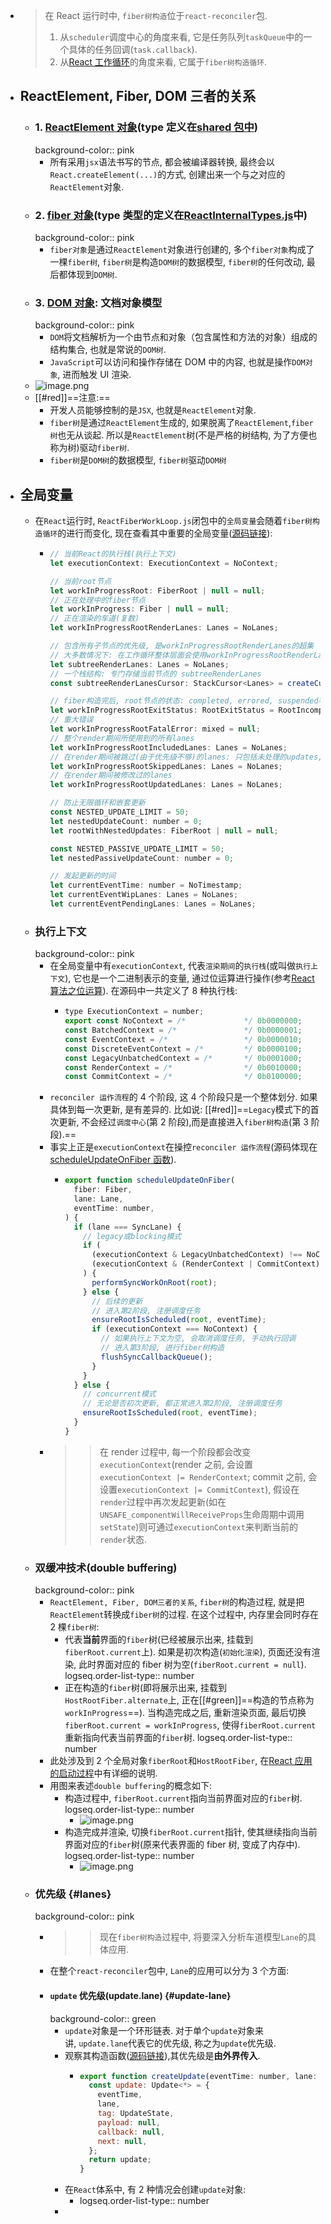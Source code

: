 - > 在 React 运行时中, `fiber树构造`位于`react-reconciler`包.
  >
  > 1. 从`scheduler`调度中心的角度来看, 它是任务队列`taskQueue`中的一个具体的任务回调(`task.callback`).
  > 2. 从[React 工作循环](https://7km.top/main/workloop)的角度来看, 它属于`fiber树构造循环`.
- ## ReactElement, Fiber, DOM 三者的关系
	- ### 1. [ReactElement 对象](https://github.com/facebook/react/blob/v17.0.2/packages/react/src/ReactElement.js#L126-L146)(type 定义在[shared 包中](https://github.com/facebook/react/blob/v17.0.2/packages/shared/ReactElementType.js#L15))
	  background-color:: pink
		- 所有采用`jsx`语法书写的节点, 都会被编译器转换, 最终会以`React.createElement(...)`的方式, 创建出来一个与之对应的`ReactElement`对象.
	- ### 2. [fiber 对象](https://github.com/facebook/react/blob/v17.0.2/packages/react-reconciler/src/ReactFiber.old.js#L116-L155)(type 类型的定义在[ReactInternalTypes.js](https://github.com/facebook/react/blob/v17.0.2/packages/react-reconciler/src/ReactInternalTypes.js#L47-L174)中)
	  background-color:: pink
		- `fiber对象`是通过`ReactElement`对象进行创建的, 多个`fiber对象`构成了一棵`fiber树`, `fiber树`是构造`DOM树`的数据模型, `fiber树`的任何改动, 最后都体现到`DOM树`.
	- ### 3. [DOM 对象](https://developer.mozilla.org/zh-CN/docs/Web/API/Document_Object_Model): 文档对象模型
	  background-color:: pink
		- `DOM`将文档解析为一个由节点和对象（包含属性和方法的对象）组成的结构集合, 也就是常说的`DOM树`.
		- `JavaScript`可以访问和操作存储在 DOM 中的内容, 也就是操作`DOM对象`, 进而触发 UI 渲染.
	- ![image.png](../assets/image_1699607003527_0.png)
	- [[#red]]==注意:==
		- 开发人员能够控制的是`JSX`, 也就是`ReactElement`对象.
		- `fiber树`是通过`ReactElement`生成的, 如果脱离了`ReactElement`,`fiber树`也无从谈起. 所以是`ReactElement`树(不是严格的树结构, 为了方便也称为树)驱动`fiber树`.
		- `fiber树`是`DOM树`的数据模型, `fiber树`驱动`DOM树`
- ## 全局变量
	- 在`React`运行时, `ReactFiberWorkLoop.js`闭包中的`全局变量`会随着`fiber树构造循环`的进行而变化, 现在查看其中重要的全局变量([源码链接](https://github.com/facebook/react/blob/v17.0.2/packages/react-reconciler/src/ReactFiberWorkLoop.old.js#L247-L367)):
		- ```js
		  // 当前React的执行栈(执行上下文)
		  let executionContext: ExecutionContext = NoContext;
		  
		  // 当前root节点
		  let workInProgressRoot: FiberRoot | null = null;
		  // 正在处理中的fiber节点
		  let workInProgress: Fiber | null = null;
		  // 正在渲染的车道(复数)
		  let workInProgressRootRenderLanes: Lanes = NoLanes;
		  
		  // 包含所有子节点的优先级, 是workInProgressRootRenderLanes的超集
		  // 大多数情况下: 在工作循环整体层面会使用workInProgressRootRenderLanes, 在begin/complete阶段层面会使用 subtreeRenderLanes
		  let subtreeRenderLanes: Lanes = NoLanes;
		  // 一个栈结构: 专门存储当前节点的 subtreeRenderLanes
		  const subtreeRenderLanesCursor: StackCursor<Lanes> = createCursor(NoLanes);
		  
		  // fiber构造完后, root节点的状态: completed, errored, suspended等
		  let workInProgressRootExitStatus: RootExitStatus = RootIncomplete;
		  // 重大错误
		  let workInProgressRootFatalError: mixed = null;
		  // 整个render期间所使用到的所有lanes
		  let workInProgressRootIncludedLanes: Lanes = NoLanes;
		  // 在render期间被跳过(由于优先级不够)的lanes: 只包括未处理的updates, 不包括被复用的fiber节点
		  let workInProgressRootSkippedLanes: Lanes = NoLanes;
		  // 在render期间被修改过的lanes
		  let workInProgressRootUpdatedLanes: Lanes = NoLanes;
		  
		  // 防止无限循环和嵌套更新
		  const NESTED_UPDATE_LIMIT = 50;
		  let nestedUpdateCount: number = 0;
		  let rootWithNestedUpdates: FiberRoot | null = null;
		  
		  const NESTED_PASSIVE_UPDATE_LIMIT = 50;
		  let nestedPassiveUpdateCount: number = 0;
		  
		  // 发起更新的时间
		  let currentEventTime: number = NoTimestamp;
		  let currentEventWipLanes: Lanes = NoLanes;
		  let currentEventPendingLanes: Lanes = NoLanes;
		  ```
	- ### 执行上下文
	  background-color:: pink
		- 在全局变量中有`executionContext`, 代表`渲染期间`的`执行栈`(或叫做`执行上下文`), 它也是一个二进制表示的变量, 通过位运算进行操作(参考[React 算法之位运算](https://7km.top/algorithm/bitfield)). 在源码中一共定义了 8 种执行栈:
			- ```js
			  type ExecutionContext = number;
			  export const NoContext = /*             */ 0b0000000;
			  const BatchedContext = /*               */ 0b0000001;
			  const EventContext = /*                 */ 0b0000010;
			  const DiscreteEventContext = /*         */ 0b0000100;
			  const LegacyUnbatchedContext = /*       */ 0b0001000;
			  const RenderContext = /*                */ 0b0010000;
			  const CommitContext = /*                */ 0b0100000;
			  ```
		- `reconciler 运作流程`的 4 个阶段, 这 4 个阶段只是一个整体划分. 如果具体到每一次更新, 是有差异的. 比如说: [[#red]]==`Legacy`模式下的首次更新, 不会经过`调度中心`(第 2 阶段),而是直接进入`fiber树构造`(第 3 阶段).==
		- 事实上正是`executionContext`在操控`reconciler 运作流程`(源码体现在[scheduleUpdateOnFiber 函数](https://github.com/facebook/react/blob/v17.0.2/packages/react-reconciler/src/ReactFiberWorkLoop.old.js#L517-L619)).
			- ```js
			  export function scheduleUpdateOnFiber(
			    fiber: Fiber,
			    lane: Lane,
			    eventTime: number,
			  ) {
			    if (lane === SyncLane) {
			      // legacy或blocking模式
			      if (
			        (executionContext & LegacyUnbatchedContext) !== NoContext &&
			        (executionContext & (RenderContext | CommitContext)) === NoContext
			      ) {
			        performSyncWorkOnRoot(root);
			      } else {
			        // 后续的更新
			        // 进入第2阶段, 注册调度任务
			        ensureRootIsScheduled(root, eventTime);
			        if (executionContext === NoContext) {
			          // 如果执行上下文为空, 会取消调度任务, 手动执行回调
			          // 进入第3阶段, 进行fiber树构造
			          flushSyncCallbackQueue();
			        }
			      }
			    } else {
			      // concurrent模式
			      // 无论是否初次更新, 都正常进入第2阶段, 注册调度任务
			      ensureRootIsScheduled(root, eventTime);
			    }
			  }
			  ```
		- >> 在 render 过程中, 每一个阶段都会改变`executionContext`(render 之前, 会设置`executionContext |= RenderContext`; commit 之前, 会设置`executionContext |= CommitContext`), 假设在`render`过程中再次发起更新(如在`UNSAFE_componentWillReceiveProps`生命周期中调用`setState`)则可通过`executionContext`来判断当前的`render`状态.
	- ### 双缓冲技术(double buffering)
	  background-color:: pink
		- `ReactElement, Fiber, DOM三者的关系`, `fiber树`的构造过程, 就是把`ReactElement`转换成`fiber树`的过程. 在这个过程中, 内存里会同时存在 2 棵`fiber树`:
			- 代表**当前**界面的`fiber`树(已经被展示出来, 挂载到`fiberRoot.current`上). 如果是初次构造(`初始化渲染`), 页面还没有渲染, 此时界面对应的 fiber 树为空(`fiberRoot.current = null`).
			  logseq.order-list-type:: number
			- 正在构造的`fiber`树(即将展示出来, 挂载到`HostRootFiber.alternate`上, 正在[[#green]]==构造的节点称为`workInProgress`==). 当构造完成之后, 重新渲染页面, 最后切换`fiberRoot.current = workInProgress`, 使得`fiberRoot.current`重新指向代表当前界面的`fiber`树.
			  logseq.order-list-type:: number
		- 此处涉及到 2 个全局对象`fiberRoot`和`HostRootFiber`, 在[React 应用的启动过程](https://7km.top/main/bootstrap)中有详细的说明.
		- 用图来表述`double buffering`的概念如下:
			- 构造过程中, `fiberRoot.current`指向当前界面对应的`fiber`树.
			  logseq.order-list-type:: number
				- ![image.png](../assets/image_1699953192569_0.png)
			- 构造完成并渲染, 切换`fiberRoot.current`指针, 使其继续指向当前界面对应的`fiber`树(原来代表界面的 fiber 树, 变成了内存中).
			  logseq.order-list-type:: number
				- ![image.png](../assets/image_1699955072953_0.png)
	- ### 优先级 {\#lanes}
	  background-color:: pink
		- >> 现在`fiber树构造`过程中, 将要深入分析车道模型`Lane`的具体应用.
		- 在整个`react-reconciler`包中, `Lane`的应用可以分为 3 个方面:
		- #### `update` 优先级(update.lane) {\#update-lane}
		  background-color:: green
			- `update`对象是一个环形链表. 对于单个`update`对象来讲, `update.lane`代表它的优先级, 称之为`update`优先级.
			- 观察其构造函数([源码链接](https://github.com/facebook/react/blob/v17.0.2/packages/react-reconciler/src/ReactUpdateQueue.old.js#L152-L163)),其优先级是**由外界传入**.
				- ```js
				  export function createUpdate(eventTime: number, lane: Lane): Update<*> {
				    const update: Update<*> = {
				      eventTime,
				      lane,
				      tag: UpdateState,
				      payload: null,
				      callback: null,
				      next: null,
				    };
				    return update;
				  }
				  ```
			- 在`React`体系中, 有 2 种情况会创建`update`对象:
				- logseq.order-list-type:: number
			-